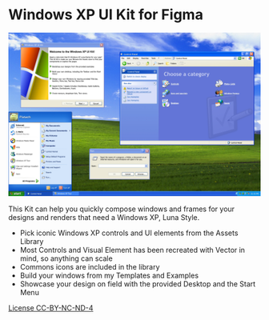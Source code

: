# Windows XP UI Kit for Figma

![Cover](public/Cover.jpg)

This Kit can help you quickly compose windows and frames for your designs and renders that need a Windows XP, Luna Style.

- Pick iconic Windows XP controls and UI elements from the Assets Library
- Most Controls and Visual Element has been recreated with Vector in mind, so anything can scale
- Commons icons are included in the library
- Build your windows from my Templates and Examples
- Showcase your design on field with the provided Desktop and the Start Menu

[License CC-BY-NC-ND-4](LICENSE)